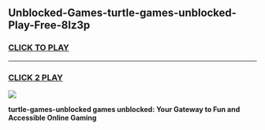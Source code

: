 
## Unblocked-Games-turtle-games-unblocked-Play-Free-8lz3p
<h3>
<a href="https://premium76.site?title=turtle-games-unblocked&ref=17A">CLICK TO PLAY</a></h3>
<hr>

<h3>
<a href="https://premium76.site?title=turtle-games-unblocked&ref=17A">CLICK 2 PLAY</a>
  
</h3>

<a href="https://premium76.site?title=turtle-games-unblocked&ref=17A"><img src="https://clearcache.store/games.png"></a>


**turtle-games-unblocked games unblocked: Your Gateway to Fun and Accessible Online Gaming**

